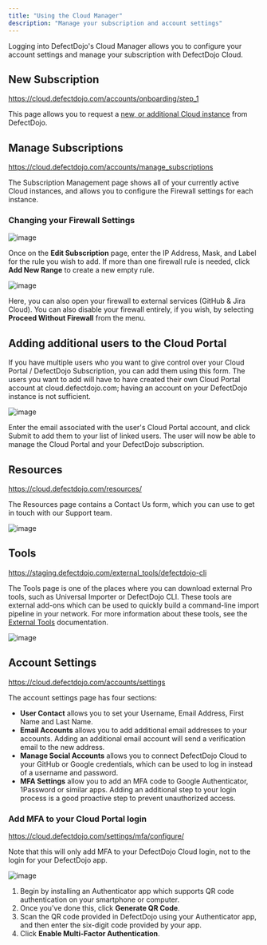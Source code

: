 ```yaml
---
title: "Using the Cloud Manager"
description: "Manage your subscription and account settings"
---
```


Logging into DefectDojo's Cloud Manager allows you to configure your account settings and manage your subscription with DefectDojo Cloud.

## **New Subscription**
<https://cloud.defectdojo.com/accounts/onboarding/step_1>

This page allows you to request a [new, or additional Cloud instance](../set-up-an-additional-cloud-instance) from DefectDojo. 

## **Manage Subscriptions**
<https://cloud.defectdojo.com/accounts/manage_subscriptions>

The Subscription Management page shows all of your currently active Cloud instances, and allows you to configure the Firewall settings for each instance.

### Changing your Firewall Settings
![image](images/Using_the_Cloud_Manager.png)

Once on the **Edit Subscription** page, enter the IP Address, Mask, and Label for the rule you wish to add. If more than one firewall rule is needed, click **Add New Range** to create a new empty rule.

![image](images/Using_the_Cloud_Manager_2.png)

Here, you can also open your firewall to external services (GitHub & Jira Cloud).  You can also disable your firewall entirely, if you wish, by selecting **Proceed Without Firewall** from the menu.

## Adding additional users to the Cloud Portal

If you have multiple users who you want to give control over your Cloud Portal / DefectDojo Subscription, you can add them using this form.  The users you want to add will have to have created their own Cloud Portal account at cloud.defectdojo.com; having an account on your DefectDojo instance is not sufficient.

![image](images/using_the_cloud_manager_5.png)

Enter the email associated with the user's Cloud Portal account, and click Submit to add them to your list of linked users.  The user will now be able to manage the Cloud Portal and your DefectDojo subscription.

## Resources
<https://cloud.defectdojo.com/resources/>

The Resources page contains a Contact Us form, which you can use to get in touch with our Support team.

![image](images/Using_the_Cloud_Manager_3.png)

## Tools
<https://staging.defectdojo.com/external_tools/defectdojo-cli>

The Tools page is one of the places where you can download external Pro tools, such as Universal Importer or DefectDojo CLI.  These tools are external add-ons which can be used to quickly build a command-line import pipeline in your network. For more information about these tools, see the [External Tools](../../connecting_your_tools/external_tools/) documentation.

![image](images/Using_the_Cloud_Manager_6.png)


## Account Settings
<https://cloud.defectdojo.com/accounts/settings>

The account settings page has four sections:

* **User Contact** allows you to set your Username, Email Address, First Name and Last Name.
* **Email Accounts** allows you to add additional email addresses to your accounts. Adding an additional email account will send a verification email to the new address.
* **Manage Social Accounts** allows you to connect DefectDojo Cloud to your GitHub or Google credentials, which can be used to log in instead of a username and password.
* **MFA Settings** allow you to add an MFA code to Google Authenticator, 1Password or similar apps. Adding an additional step to your login process is a good proactive step to prevent unauthorized access.

### Add MFA to your Cloud Portal login
<https://cloud.defectdojo.com/settings/mfa/configure/>

Note that this will only add MFA to your DefectDojo Cloud login, not to the login for your DefectDojo app.

![image](images/Using_the_Cloud_Manager_4.png)

1. Begin by installing an Authenticator app which supports QR code authentication on your smartphone or computer.
2. Once you've done this, click **Generate QR Code**.
3. Scan the QR code provided in DefectDojo using your Authenticator app, and then enter the six\-digit code provided by your app.
4. Click **Enable Multi\-Factor Authentication**.